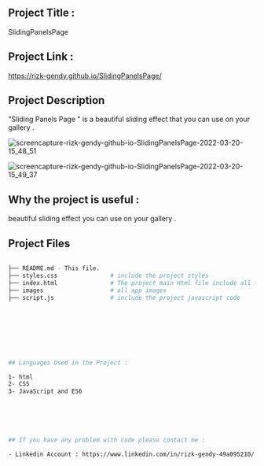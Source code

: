## Project Title :
SlidingPanelsPage

## Project Link :
https://rizk-gendy.github.io/SlidingPanelsPage/


## Project Description
"Sliding Panels Page " is a beautiful sliding effect that you can use on your gallery .




![screencapture-rizk-gendy-github-io-SlidingPanelsPage-2022-03-20-15_48_51](https://user-images.githubusercontent.com/80922036/159165599-71a24bea-8ae7-4e53-b6f2-2285dd9f99ea.png)


![screencapture-rizk-gendy-github-io-SlidingPanelsPage-2022-03-20-15_49_37](https://user-images.githubusercontent.com/80922036/159165627-18b5e9fe-7539-459b-8be8-681ca96ae803.png)




## Why the project is useful :

 beautiful sliding effect you can use on your gallery . 


## Project Files
```bash

├── README.md - This file.
├── styles.css               # include the project styles   
├── index.html               # The project main Html file include all the project code (html,css,JS)
├── images                   # all app images
├── script.js                # include the project javascript code

    
    
    
    
    
  

## Languages Used in the Project :

1- html 
2- CSS
3- JavaScript and ES6 






## If you have any problem with code please contact me :

- Linkedin Account : https://www.linkedin.com/in/rizk-gendy-49a095210/



